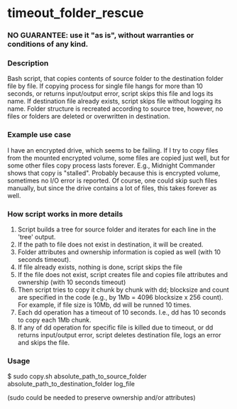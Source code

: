 # timeout_folder_rescue

<h3>NO GUARANTEE: use it "as is", without warranties or conditions of any kind.</h3>

<h3>Description</h3>

Bash script, that copies contents of source folder to the destination folder file by file. If copying process for single file hangs for more than 10 seconds, or returns input/output error, script skips this file and logs its name. If destination file already exists, script skips file without logging its name. Folder structure is recreated according to source tree, however, no files or folders are deleted or overwritten in destination.

<h3>Example use case</h3>

I have an encrypted drive, which seems to be failing. If I try to copy files from the mounted encrypted volume, some files are copied just well, but for some other files copy process lasts forever. E.g., Midnight Commander shows that copy is "stalled". Probably because this is encrypted volume, sometimes no I/O error is reported. Of course, one could skip such files manually, but since the drive contains a lot of files, this takes forever as well.

<h3>How script works in more details</h3>

1. Script builds a tree for source folder and iterates for each line in the 'tree' output.
2. If the path to file does not exist in destination, it will be created.
4. Folder attributes and ownership information is copied as well (with 10 seconds timeout).
5. If file already exists, nothing is done, script skips the file
6. If the file does not exist, script creates file and copies file attributes and ownership (with 10 seconds timeout)
7. Then script tries to copy it chunk by chunk with dd; blocksize and count are specified in the code (e.g., by 1Mb = 4096 blocksize x 256 count). For example, if file size is 10Mb, dd will be runned 10 times.
8. Each dd operation has a timeout of 10 seconds. I.e., dd has 10 seconds to copy each 1Mb chunk.
9. If any of dd operation for specific file is killed due to timeout, or dd returns input/output error, script deletes destination file, logs an error and skips the file.

<h3>Usage</h3>

$ sudo copy.sh absolute_path_to_source_folder absolute_path_to_destination_folder log_file

(sudo could be needed to preserve ownership and/or attributes)
